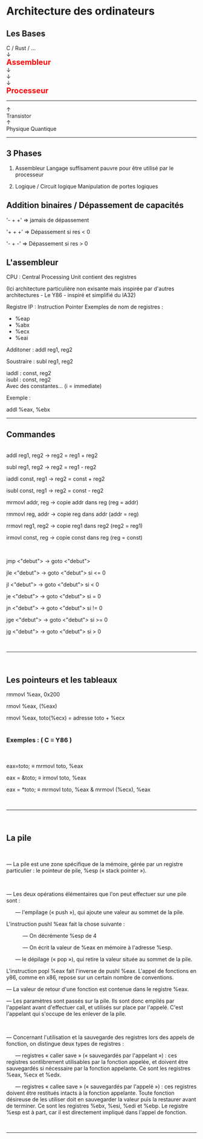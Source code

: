 # Architecture des ordinateurs

## Les Bases

C / Rust / ... \
 ↓ \
<span style="color:red;font-weight:700;font-size:20px">Assembleur</span>\
 ↓\
 ↓\
 ↓\
<span style="color:red;font-weight:700;font-size:20px">Processeur</span>

---
 ↑\
Transistor\
 ↑\
Physique Quantique

---

## 3 Phases

1. Assembleur
   Langage suffisament pauvre pour être utilisé par le processeur

2. Logique / Circuit logique
   Manipulation de portes logiques

## Addition binaires / Dépassement de capacités

'- + +' => jamais de dépassement

'+ + +' => Dépassement si res < 0

'- + -' => Dépassement si res > 0

## L'assembleur

CPU : Central Processing Unit contient des registres

(Ici architecture particulière non exisante
mais inspirée par d'autres architectures - Le Y86 - inspiré et simplifié du IA32)

Registre IP : Instruction Pointer
Exemples de nom de registres :

- %eap
- %abx
- %ecx
- %eai

Additoner : addl reg1, reg2

Soustraire : subl reg1, reg2

iaddl : const, reg2\
isubl : const, reg2\
Avec des constantes... (i = immediate)

Exemple :

addl %eax, %ebx

---

## Commandes

<br />
addl reg1, reg2 -> reg2 = reg1 + reg2

subl reg1, reg2 -> reg2 = reg1 - reg2

iaddl const, reg1 -> reg2 = const + reg2

isubl const, reg1 -> reg2 = const - reg2

mrmovl addr, reg -> copie addr dans reg (reg = addr)

rmmovl reg, addr -> copie reg dans addr (addr = reg)

rrmovl reg1, reg2 -> copie reg1 dans reg2 (reg2 = reg1)

irmovl const, reg -> copie const dans reg (reg = const)

<br />

jmp <"debut"> -> goto <"debut">

jle <"debut"> -> goto <"debut"> si <= 0

jl <"debut"> -> goto <"debut"> si < 0

je <"debut"> -> goto <"debut"> si = 0

jn <"debut"> -> goto <"debut"> si != 0

jge <"debut"> -> goto <"debut"> si >= 0

jg <"debut"> -> goto <"debut"> si > 0

<br />

---
<br />

## Les pointeurs et les tableaux

rmmovl %eax, 0x200

rmovl %eax, (%eax)

rmovl %eax, toto(%ecx) = adresse toto + %ecx
<br> <br>

### Exemples : ( C ≡ Y86 )

<br> <br>
eax=toto; ≡ mrmovl toto, %eax

eax = &toto; ≡ irmovl toto, %eax

eax = *toto; ≡ mrmovl toto, %eax & mrmovl (%ecx), %eax

<br />

---

<br />

## La pile

<br />

— La pile est une zone spécifique de la mémoire,
 gérée par un registre particulier : le pointeur de pile, %esp (« stack pointer »).

 <br />

— Les deux opérations élémentaires que l'on peut effectuer sur une pile sont :

&nbsp;&nbsp;&nbsp;&nbsp;&nbsp;
— l'empilage (« push »), qui ajoute une valeur au sommet de la pile.

L'instruction pushl %eax fait la chose suivante :

&nbsp;&nbsp;&nbsp;&nbsp;&nbsp;&nbsp;&nbsp;&nbsp;&nbsp;&nbsp;
— On décrémente %esp de 4

&nbsp;&nbsp;&nbsp;&nbsp;&nbsp;&nbsp;&nbsp;&nbsp;&nbsp;&nbsp;
— On écrit la valeur de %eax en mémoire à l'adresse %esp.

&nbsp;&nbsp;&nbsp;&nbsp;&nbsp;
— le dépilage (« pop »), qui retire la valeur située au sommet de la pile.

L'instruction popl %eax fait l'inverse de pushl %eax.
L'appel de fonctions en y86, comme en x86, repose sur un certain nombre de conventions.

— La valeur de retour d'une fonction est contenue dans le registre %eax.

— Les paramètres sont passés sur la pile. Ils sont donc empilés par
l'appelant avant d'effectuer call,
et utilisés sur place par l'appelé. C'est l'appelant qui s'occupe de les enlever
de la pile.

<br />

— Concernant l'utilisation et la sauvegarde des registres lors des appels de fonction,
on distingue
deux types de registres :

&nbsp;&nbsp;&nbsp;&nbsp;&nbsp;
— registres « caller save » (« sauvegardés par l'appelant ») :
ces registres sontlibrement utilisables
par la fonction appelée, et doivent être sauvegardés si nécessaire par 
la fonction appelante. Ce
sont les registres %eax, %ecx et %edx.

&nbsp;&nbsp;&nbsp;&nbsp;&nbsp;
— registres « callee save » (« sauvegardés par l'appelé ») :
ces registres doivent être restitués
intacts à la fonction appelante.
Toute fonction désireuse de les utiliser doit en sauvegarder la
valeur puis la restaurer avant de terminer.
Ce sont les registres %ebx, %esi, %edi et %ebp.
Le registre %esp est à part, car il est directement impliqué dans l'appel de fonction.

<br />

---
